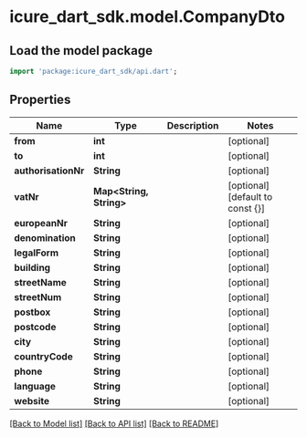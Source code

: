 # icure_dart_sdk.model.CompanyDto

## Load the model package
```dart
import 'package:icure_dart_sdk/api.dart';
```

## Properties
Name | Type | Description | Notes
------------ | ------------- | ------------- | -------------
**from** | **int** |  | [optional] 
**to** | **int** |  | [optional] 
**authorisationNr** | **String** |  | [optional] 
**vatNr** | **Map<String, String>** |  | [optional] [default to const {}]
**europeanNr** | **String** |  | [optional] 
**denomination** | **String** |  | [optional] 
**legalForm** | **String** |  | [optional] 
**building** | **String** |  | [optional] 
**streetName** | **String** |  | [optional] 
**streetNum** | **String** |  | [optional] 
**postbox** | **String** |  | [optional] 
**postcode** | **String** |  | [optional] 
**city** | **String** |  | [optional] 
**countryCode** | **String** |  | [optional] 
**phone** | **String** |  | [optional] 
**language** | **String** |  | [optional] 
**website** | **String** |  | [optional] 

[[Back to Model list]](../README.md#documentation-for-models) [[Back to API list]](../README.md#documentation-for-api-endpoints) [[Back to README]](../README.md)


